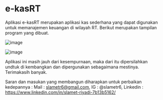 # e-kasRT

Aplikasi e-kasRT merupakan aplikasi kas sederhana yang dapat digunakan untuk memanajemen keuangan di wilayah RT.
Berikut merupakan tampilan program yang dibuat.

![image](https://user-images.githubusercontent.com/53107522/128451680-a37fba60-e76d-49b5-bced-957907f1712d.png)

![image](https://user-images.githubusercontent.com/53107522/128451767-13f818ac-e11a-4640-8e97-5c62be273189.png)


Aplikasi ini masih jauh dari kesempurnaan, maka dari itu dipersilahkan undtuk di kembangkan dan dipergunakan sebagaimana mestinya. Terimakasih banyak.

Saran dan masukan yang membangun diharapkan untuk perbaikan kedepannya : 
Mail : slametr6@gmail.com, 
IG : @slametr6, 
Linkedin : https://www.linkedin.com/in/slamet-riyadi-7b13b5162/
